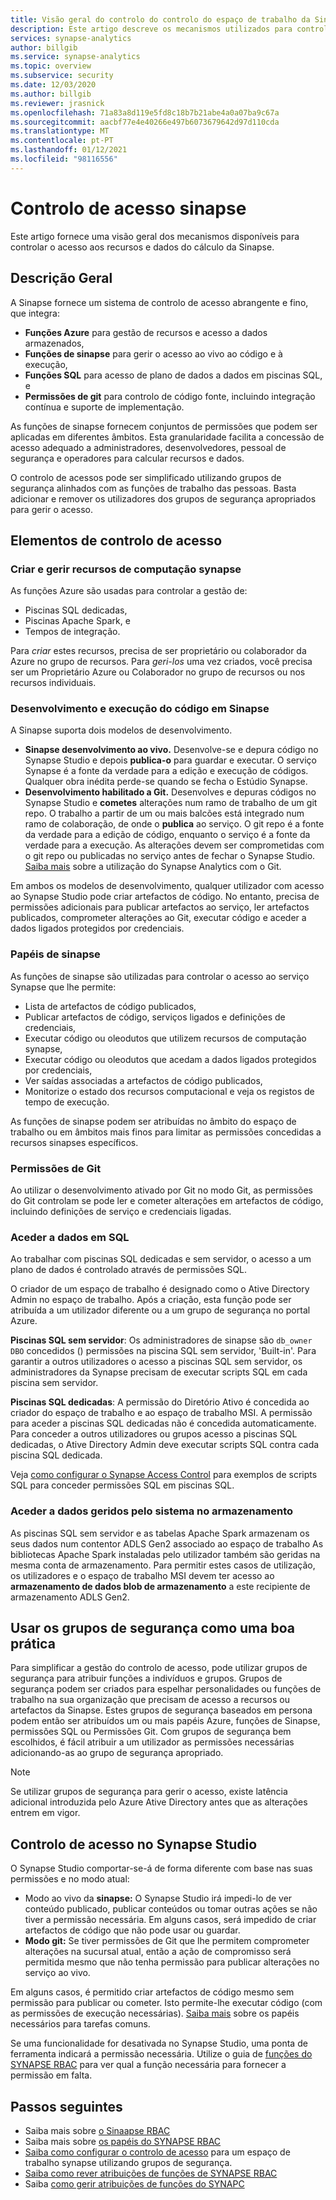 ```yaml
---
title: Visão geral do controlo do controlo do espaço de trabalho da Sinapse
description: Este artigo descreve os mecanismos utilizados para controlar o acesso a um espaço de trabalho da Sinapse e os recursos e artefactos de código que contém.
services: synapse-analytics
author: billgib
ms.service: synapse-analytics
ms.topic: overview
ms.subservice: security
ms.date: 12/03/2020
ms.author: billgib
ms.reviewer: jrasnick
ms.openlocfilehash: 71a83a8d119e5fd8c18b7b21abe4a0a07ba9c67a
ms.sourcegitcommit: aacbf77e4e40266e497b6073679642d97d110cda
ms.translationtype: MT
ms.contentlocale: pt-PT
ms.lasthandoff: 01/12/2021
ms.locfileid: "98116556"
---
```

# <a name="synapse-access-control"></a>Controlo de acesso sinapse 

Este artigo fornece uma visão geral dos mecanismos disponíveis para controlar o acesso aos recursos e dados do cálculo da Sinapse.  

## <a name="overview"></a>Descrição Geral

A Sinapse fornece um sistema de controlo de acesso abrangente e fino, que integra: 
- **Funções Azure** para gestão de recursos e acesso a dados armazenados, 
- **Funções de sinapse** para gerir o acesso ao vivo ao código e à execução, 
- **Funções SQL** para acesso de plano de dados a dados em piscinas SQL, e 
- **Permissões de git** para controlo de código fonte, incluindo integração contínua e suporte de implementação.  

As funções de sinapse fornecem conjuntos de permissões que podem ser aplicadas em diferentes âmbitos. Esta granularidade facilita a concessão de acesso adequado a administradores, desenvolvedores, pessoal de segurança e operadores para calcular recursos e dados.

O controlo de acessos pode ser simplificado utilizando grupos de segurança alinhados com as funções de trabalho das pessoas.  Basta adicionar e remover os utilizadores dos grupos de segurança apropriados para gerir o acesso.

## <a name="access-control-elements"></a>Elementos de controlo de acesso

### <a name="creating-and-managing-synapse-compute-resources"></a>Criar e gerir recursos de computação synapse

As funções Azure são usadas para controlar a gestão de: 
- Piscinas SQL dedicadas, 
- Piscinas Apache Spark, e 
- Tempos de integração. 

Para *criar* estes recursos, precisa de ser proprietário ou colaborador da Azure no grupo de recursos.  Para *geri-los* uma vez criados, você precisa ser um Proprietário Azure ou Colaborador no grupo de recursos ou nos recursos individuais. 

### <a name="developing-and-executing-code-in-synapse"></a>Desenvolvimento e execução do código em Sinapse 

A Sinapse suporta dois modelos de desenvolvimento.

- **Sinapse desenvolvimento ao vivo.**  Desenvolve-se e depura código no Synapse Studio e depois **publica-o** para guardar e executar.  O serviço Synapse é a fonte da verdade para a edição e execução de códigos.  Qualquer obra inédita perde-se quando se fecha o Estúdio Synapse.  
- **Desenvolvimento habilitado a Git.** Desenvolves e depuras códigos no Synapse Studio e **cometes** alterações num ramo de trabalho de um git repo. O trabalho a partir de um ou mais balcões está integrado num ramo de colaboração, de onde o **publica** ao serviço.  O git repo é a fonte da verdade para a edição de código, enquanto o serviço é a fonte da verdade para a execução. As alterações devem ser comprometidas com o git repo ou publicadas no serviço antes de fechar o Synapse Studio. [Saiba mais](../cicd/continuous-integration-deployment.md) sobre a utilização do Synapse Analytics com o Git.

Em ambos os modelos de desenvolvimento, qualquer utilizador com acesso ao Synapse Studio pode criar artefactos de código.  No entanto, precisa de permissões adicionais para publicar artefactos ao serviço, ler artefactos publicados, comprometer alterações ao Git, executar código e aceder a dados ligados protegidos por credenciais.

### <a name="synapse-roles"></a>Papéis de sinapse

As funções de sinapse são utilizadas para controlar o acesso ao serviço Synapse que lhe permite: 
- Lista de artefactos de código publicados, 
- Publicar artefactos de código, serviços ligados e definições de credenciais,
- Executar código ou oleodutos que utilizem recursos de computação synapse,
- Executar código ou oleodutos que acedam a dados ligados protegidos por credenciais,
- Ver saídas associadas a artefactos de código publicados,
- Monitorize o estado dos recursos computacional e veja os registos de tempo de execução.

As funções de sinapse podem ser atribuídas no âmbito do espaço de trabalho ou em âmbitos mais finos para limitar as permissões concedidas a recursos sinapses específicos.

### <a name="git-permissions"></a>Permissões de Git

Ao utilizar o desenvolvimento ativado por Git no modo Git, as permissões do Git controlam se pode ler e cometer alterações em artefactos de código, incluindo definições de serviço e credenciais ligadas.   
   
### <a name="accessing-data-in-sql"></a>Aceder a dados em SQL

Ao trabalhar com piscinas SQL dedicadas e sem servidor, o acesso a um plano de dados é controlado através de permissões SQL. 

O criador de um espaço de trabalho é designado como o Ative Directory Admin no espaço de trabalho.  Após a criação, esta função pode ser atribuída a um utilizador diferente ou a um grupo de segurança no portal Azure.

**Piscinas SQL sem servidor**: Os administradores de sinapse são `db_owner` `DBO` concedidos () permissões na piscina SQL sem servidor, 'Built-in'. Para garantir a outros utilizadores o acesso a piscinas SQL sem servidor, os administradores da Synapse precisam de executar scripts SQL em cada piscina sem servidor.  

**Piscinas SQL dedicadas**: A permissão do Diretório Ativo é concedida ao criador do espaço de trabalho e ao espaço de trabalho MSI.  A permissão para aceder a piscinas SQL dedicadas não é concedida automaticamente. Para conceder a outros utilizadores ou grupos acesso a piscinas SQL dedicadas, o Ative Directory Admin deve executar scripts SQL contra cada piscina SQL dedicada.

Veja [como configurar o Synapse Access Control](./how-to-set-up-access-control.md) para exemplos de scripts SQL para conceder permissões SQL em piscinas SQL.  

 ### <a name="accessing-system-managed-data-in-storage"></a>Aceder a dados geridos pelo sistema no armazenamento

As piscinas SQL sem servidor e as tabelas Apache Spark armazenam os seus dados num contentor ADLS Gen2 associado ao espaço de trabalho As bibliotecas Apache Spark instaladas pelo utilizador também são geridas na mesma conta de armazenamento.  Para permitir estes casos de utilização, os utilizadores e o espaço de trabalho MSI devem ter acesso ao **armazenamento de dados blob de armazenamento** a este recipiente de armazenamento ADLS Gen2.  

## <a name="using-security-groups-as-a-best-practice"></a>Usar os grupos de segurança como uma boa prática

Para simplificar a gestão do controlo de acesso, pode utilizar grupos de segurança para atribuir funções a indivíduos e grupos. Grupos de segurança podem ser criados para espelhar personalidades ou funções de trabalho na sua organização que precisam de acesso a recursos ou artefactos da Sinapse.  Estes grupos de segurança baseados em persona podem então ser atribuídos um ou mais papéis Azure, funções de Sinapse, permissões SQL ou Permissões Git. Com grupos de segurança bem escolhidos, é fácil atribuir a um utilizador as permissões necessárias adicionando-as ao grupo de segurança apropriado. 

>[!Note]
>Se utilizar grupos de segurança para gerir o acesso, existe latência adicional introduzida pelo Azure Ative Directory antes que as alterações entrem em vigor. 

## <a name="access-control-enforcement-in-synapse-studio"></a>Controlo de acesso no Synapse Studio

O Synapse Studio comportar-se-á de forma diferente com base nas suas permissões e no modo atual:
- Modo ao vivo da **sinapse:** O Synapse Studio irá impedi-lo de ver conteúdo publicado, publicar conteúdos ou tomar outras ações se não tiver a permissão necessária.  Em alguns casos, será impedido de criar artefactos de código que não pode usar ou guardar. 
- **Modo git:** Se tiver permissões de Git que lhe permitem comprometer alterações na sucursal atual, então a ação de compromisso será permitida mesmo que não tenha permissão para publicar alterações no serviço ao vivo.  

Em alguns casos, é permitido criar artefactos de código mesmo sem permissão para publicar ou cometer.  Isto permite-lhe executar código (com as permissões de execução necessárias). [Saiba mais](./synapse-workspace-understand-what-role-you-need.md) sobre os papéis necessários para tarefas comuns. 

Se uma funcionalidade for desativada no Synapse Studio, uma ponta de ferramenta indicará a permissão necessária.  Utilize o guia de [funções do SYNAPSE RBAC](./synapse-workspace-synapse-rbac-roles.md#synapse-rbac-actions-and-the-roles-that-permit-them) para ver qual a função necessária para fornecer a permissão em falta.


## <a name="next-steps"></a>Passos seguintes

- Saiba mais sobre [o Sinaapse RBAC](./synapse-workspace-synapse-rbac.md)
- Saiba mais sobre [os papéis do SYNAPSE RBAC](./synapse-workspace-synapse-rbac-roles.md)
- [Saiba como configurar o controlo de acesso](./how-to-set-up-access-control.md) para um espaço de trabalho synapse utilizando grupos de segurança.
- [Saiba como rever atribuições de funções de SYNAPSE RBAC](./how-to-review-synapse-rbac-role-assignments.md)
- Saiba [como gerir atribuições de funções do SYNAPC](./how-to-manage-synapse-rbac-role-assignments.md)